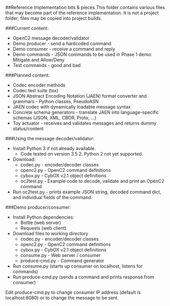 ##Reference Implementation bits & pieces
This folder contains various files that may become part of the reference implementation.
It is not a project folder; files may be copied into project builds.

###Current content:
* OpenC2 message decoder/validator
* Demo producer - send a hardcoded command 
* Demo consumer - receive a command and reply
* Demo commands - JSON commands to be used in Phase 1 demo: Mitigate and Allow/Deny
* Test commands - good and bad

###Planned content:
* Codec encoder methods
* Codec test suite (tox)
* JSON Abstract Encoding Notation (JAEN) format converter and grammars - Python classes, PseudoASN
* JAEN codec with dynamically loadable message syntax
* Concrete schema generators - translate JAEN into language-specific schemas (JSON, XML, CBOR, Proto, ...)
* Toy actuator - receives and validates messages and returns dummy status/content

###Using the message decoder/validator:
* Install Python 3 if not already available.
    * Code tested on version 3.5.2.  Python 2 not yet supported.
* Download:
    * codec.py - encoder/decoder classes
    * openc2.py - OpenC2 command definitions
    * cybox.py - CybOX v2.1 object definitions
    * oc2test.py - Example code to decode, validate and print an OpenC2 command
* Run oc2test.py - prints example JSON string, decoded command dict, and individual fields of the command.

###Demo producer/consumer:
* Install Python dependencies:
    * Bottle (web server)
    * Requests (web client)
* Download files to working directory
    * codec.py - encoder/decoder classes
    * openc2.py - OpenC2 command definitions
    * cybox.py - CybOX v2.1 object definitions
    * consume.py - Web server / consumer
    * produce-cmd.py - Command generator
* Run consume.py (starts up consumer on localhost, listens for commands)
* Run produce-cmd.py (sends a command and prints response from consumer)

Edit produce-cmd.py to change consumer IP address (default is localhost:8080) or to change the message to be sent.